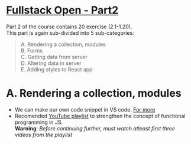 # [Fullstack Open - Part2](https://fullstackopen.com/en/part2)

Part 2 of the course contains 20 exercise (2.1-1.20).  
This part is again sub-divided into 5 sub-categories:

> A. Rendering a collection, modules  
> B. Forms  
> C. Getting data from server  
> D. Altering data in server  
> E. Adding styles to React app

# A. Rendering a collection, modules

- We can make our own code snippet in VS code. [For more](https://code.visualstudio.com/docs/editor/userdefinedsnippets#_creating-your-own-snippets)
- Recomended [YouTube playlist](https://www.youtube.com/playlist?list=PL0zVEGEvSaeEd9hlmCXrk5yUyqUag-n84) to strengthen the concept of functional programming in JS.  
  **Warning**: _Before continuing further, must watch atleast first three videos from the playlist_
